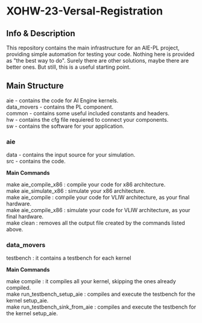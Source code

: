 # XOHW-23-Versal-Registration

## Info & Description
This repository contains the main infrastructure for an AIE-PL project, providing simple automation for testing your code.
Nothing here is provided as "the best way to do". Surely there are other solutions, maybe there are better ones. But still,
this is a useful starting point.

## Main Structure

aie - contains the code for AI Engine kernels.  
data_movers - contains the PL component.  
common - contains some useful included constants and headers.  
hw - contains the cfg file requiered to connect your components.  
sw - contains the software for your application.  

### aie
data - contains the input source for your simulation.  
src - contains the code.  

**Main Commands**

make aie_compile_x86 : compile your code for x86 architecture.  
make aie_simulate_x86 : simulate your x86 architecture.  
make aie_compile : compile your code for VLIW architecture, as your final hardware.  
make aie_compile_x86 : simulate your code for VLIW architecture, as your final hardware.  
make clean : removes all the output file created by the commands listed above.  

### data_movers

testbench : it contains a testbench for each kernel

**Main Commands**

make compile : it compiles all your kernel, skipping the ones already compiled.  
make run_testbench_setup_aie : compiles and execute the testbench for the kernel setup_aie.  
make run_testbench_sink_from_aie : compiles and execute the testbench for the kernel setup_aie.  


